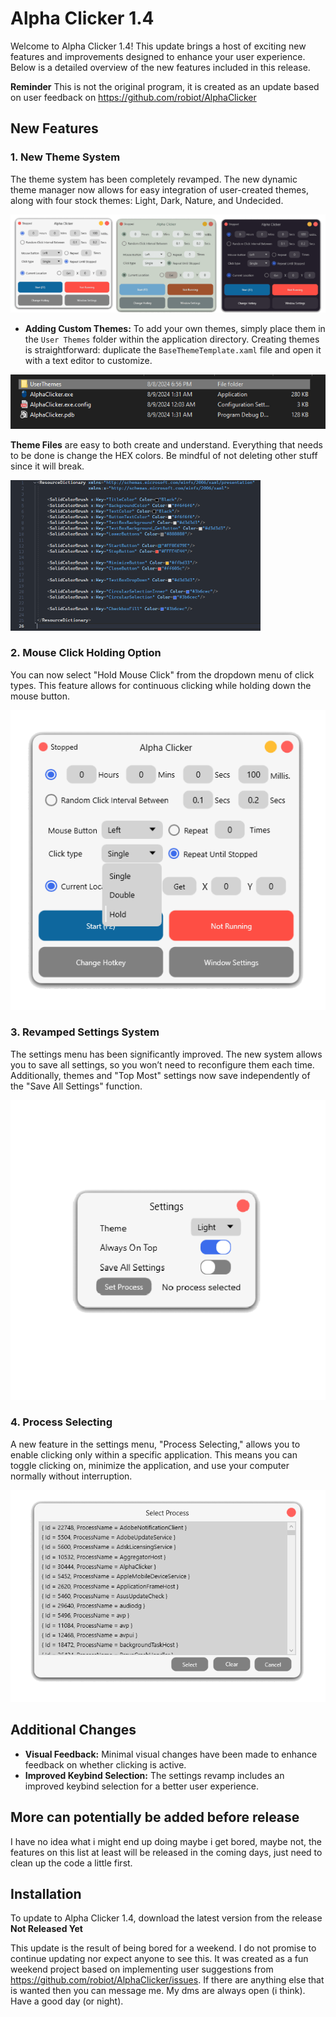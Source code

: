 # Alpha Clicker 1.4

Welcome to Alpha Clicker 1.4! This update brings a host of exciting new features and improvements designed to enhance your user experience. Below is a detailed overview of the new features included in this release.

**Reminder** This is not the original program, it is created as an update based on user feedback on https://github.com/robiot/AlphaClicker

## New Features

### 1. New Theme System
The theme system has been completely revamped. The new dynamic theme manager now allows for easy integration of user-created themes, along with four stock themes: Light, Dark, Nature, and Undecided. 

![Themes Selction](.github/Images/Themes.png)

- **Adding Custom Themes:** To add your own themes, simply place them in the `User Themes` folder within the application directory. Creating themes is straightforward: duplicate the `BaseThemeTemplate.xaml` file and open it with a text editor to customize.

![Theme System](.github/Images/UserThemesFolder.png)

**Theme Files** are easy to both create and understand. Everything that needs to be done is change the HEX colors. Be mindful of not deleting other stuff since it will break.

<img src=".github/Images/Theme.xaml.png" alt="Theme files" width="400"/>


### 2. Mouse Click Holding Option
You can now select "Hold Mouse Click" from the dropdown menu of click types. This feature allows for continuous clicking while holding down the mouse button.

![Mouse Click Holding](.github/Images/HoldOption.png)

### 3. Revamped Settings System
The settings menu has been significantly improved. The new system allows you to save all settings, so you won’t need to reconfigure them each time. Additionally, themes and "Top Most" settings now save independently of the "Save All Settings" function.

![Settings Menu](.github/Images/SettingsMenu.png)

### 4. Process Selecting
A new feature in the settings menu, "Process Selecting," allows you to enable clicking only within a specific application. This means you can toggle clicking on, minimize the application, and use your computer normally without interruption.

![Process Selecting](.github/Images/ProcessSelection.png)

## Additional Changes

- **Visual Feedback:** Minimal visual changes have been made to enhance feedback on whether clicking is active.
- **Improved Keybind Selection:** The settings revamp includes an improved keybind selection for a better user experience.

## More can potentially be added before release
I have no idea what i might end up doing maybe i get bored, maybe not, the features on this list at least will be released in the coming days, just need to clean up the code a little first.

## Installation

To update to Alpha Clicker 1.4, download the latest version from the release **Not Released Yet**

This update is the result of being bored for a weekend. I do not promise to continue updating nor expect anyone to see this. It was created as a fun weekend project based on implementing user suggestions from https://github.com/robiot/AlphaClicker/issues. If there are anything else that is wanted then you can message me. My dms are always open (i think). Have a good day (or night).

